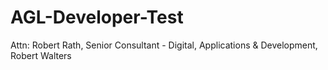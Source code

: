 # AGL-Developer-Test
Attn: Robert Rath, Senior Consultant - Digital, Applications &amp; Development, Robert Walters

